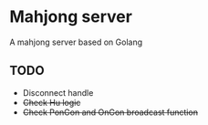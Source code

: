 # Mahjong server

A mahjong server based on Golang

## TODO

- Disconnect handle
- ~~Check Hu logic~~
- ~~Check PonGon and OnGon broadcast function~~